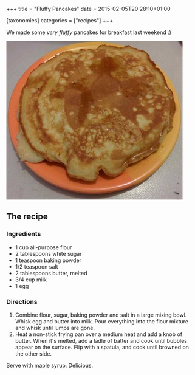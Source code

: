 +++
title = "Fluffy Pancakes"
date = 2015-02-05T20:28:10+01:00

[taxonomies]
categories = ["recipes"]
+++

We made some *very fluffy* pancakes for breakfast last weekend :)

<!-- more -->
<div class="center-image">

[![A plate with pancakes](pancake.jpg)](pancake_fullsize.jpg)

</div>

## The recipe

### Ingredients

* 1 cup all-purpose flour
* 2 tablespoons white sugar
* 1 teaspoon baking powder
* 1/2 teaspoon salt
* 2 tablespoons butter, melted
* 3/4 cup milk
* 1 egg

### Directions

1. Combine flour, sugar, baking powder and salt in a large mixing bowl. Whisk egg and butter into milk. Pour everything into the flour mixture and whisk until lumps are gone.
2. Heat a non-stick frying pan over a medium heat and add a knob of butter. When it's melted, add a ladle of batter and cook until bubbles appear on the surface. Flip with a spatula, and cook until browned on the other side.

Serve with maple syrup. Delicious.
